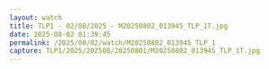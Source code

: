 ```yaml
---
layout: watch
title: TLP1 - 02/08/2025 - M20250802_013945_TLP_1T.jpg
date: 2025-08-02 01:39:45
permalink: /2025/08/02/watch/M20250802_013945_TLP_1
capture: TLP1/2025/202508/20250801/M20250802_013945_TLP_1T.jpg
---
```

